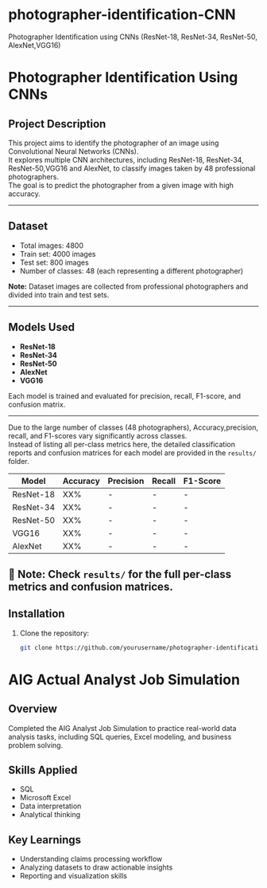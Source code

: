 # photographer-identification-CNN
Photographer Identification using CNNs (ResNet-18, ResNet-34, ResNet-50, AlexNet,VGG16)
# Photographer Identification Using CNNs

## Project Description
This project aims to identify the photographer of an image using Convolutional Neural Networks (CNNs).  
It explores multiple CNN architectures, including ResNet-18, ResNet-34, ResNet-50,VGG16 and AlexNet, to classify images taken by 48 professional photographers.  
The goal is to predict the photographer from a given image with high accuracy.

---

## Dataset
- Total images: 4800  
- Train set: 4000 images  
- Test set: 800 images  
- Number of classes: 48 (each representing a different photographer)  

**Note:** Dataset images are collected from professional photographers and divided into train and test sets.  

---

## Models Used
- **ResNet-18**  
- **ResNet-34**  
- **ResNet-50**  
- **AlexNet**
- **VGG16**  

Each model is trained and evaluated for precision, recall, F1-score, and confusion matrix.

---

Due to the large number of classes (48 photographers), Accuracy,precision, recall, and F1-scores vary significantly across classes.  
Instead of listing all per-class metrics here, the detailed classification reports and confusion matrices for each model are provided in the `results/` folder.

| Model        | Accuracy | Precision | Recall | F1-Score |
|-------------|----------|-----------|--------|----------|
| ResNet-18   | XX%      | -         | -      | -        |
| ResNet-34   | XX%      | -         | -      | -        |
| ResNet-50   | XX%      | -         | -      | -        |
| VGG16       | XX%      | -         | -      | -        |
| AlexNet     | XX%      | -         | -      | -        |

📌 **Note:** Check `results/` for the full per-class metrics and confusion matrices.
---

## Installation
1. Clone the repository:
   ```bash
   git clone https://github.com/yourusername/photographer-identification.git
# AIG Actual Analyst Job Simulation

## Overview
Completed the AIG Analyst Job Simulation to practice real-world data analysis tasks, including SQL queries, Excel modeling, and business problem solving.

## Skills Applied
- SQL
- Microsoft Excel
- Data interpretation
- Analytical thinking

## Key Learnings
- Understanding claims processing workflow
- Analyzing datasets to draw actionable insights
- Reporting and visualization skills


